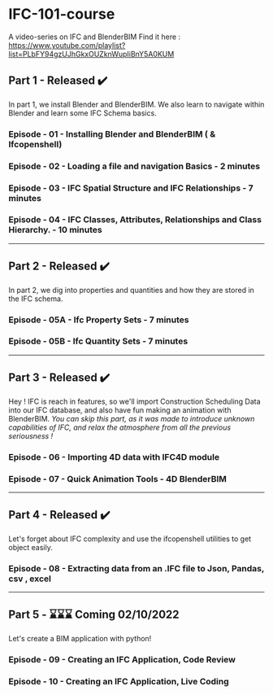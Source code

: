 # IFC-101-course

A video-series on IFC and BlenderBIM
Find it here : 
https://www.youtube.com/playlist?list=PLbFY94gzUJhGkxOUZknWupIiBnY5A0KUM

## Part 1 - Released ✔️
In part 1, we install Blender and BlenderBIM.
We also learn to navigate within Blender and learn some IFC Schema basics.

### Episode - 01 - Installing Blender and BlenderBIM ( & Ifcopenshell)
### Episode - 02 - Loading a file and navigation Basics - 2 minutes
### Episode - 03 - IFC Spatial Structure and IFC Relationships - 7 minutes 
### Episode - 04 - IFC Classes, Attributes, Relationships and Class Hierarchy. - 10 minutes
-----
## Part 2 - Released ✔️
In part 2, we dig into properties and quantities and how they are stored in the IFC schema.
### Episode - 05A - Ifc Property Sets - 7 minutes
### Episode - 05B - Ifc Quantity Sets  - 7 minutes
-----
## Part 3 - Released ✔️
Hey ! IFC is reach in features, so we'll import Construction Scheduling Data into our IFC database, and also have fun making an animation with BlenderBIM.
*You can skip this part, as it was made to introduce unknown capabilities of IFC, and relax the atmosphere from all the previous seriousness !*
### Episode - 06 - Importing 4D data with IFC4D module
### Episode - 07 - Quick Animation Tools - 4D BlenderBIM
-----
## Part 4 - Released ✔️
Let's forget about IFC complexity and use the ifcopenshell utilities to get object easily.
### Episode - 08 - Extracting data from an .IFC file to Json, Pandas, csv , excel
-----
## Part 5 - ⌛⌛⌛ Coming 02/10/2022 
Let's create a BIM application with python!
### Episode - 09 - Creating an IFC Application, Code Review
### Episode - 10 - Creating an IFC Application, Live Coding
